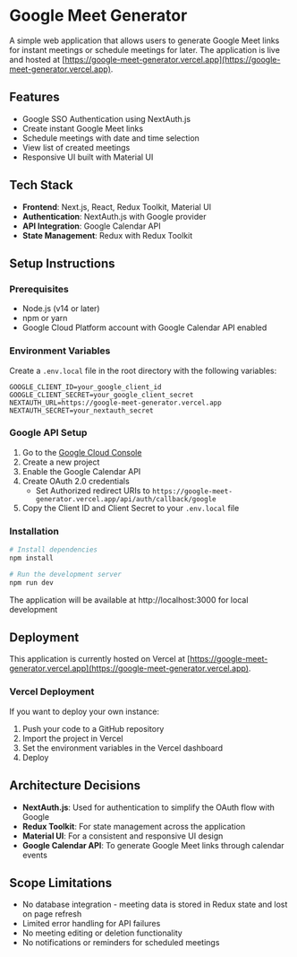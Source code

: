# Google Meet Generator

A simple web application that allows users to generate Google Meet links for instant meetings or schedule meetings for later. The application is live and hosted at [https://google-meet-generator.vercel.app](https://google-meet-generator.vercel.app).

## Features

- Google SSO Authentication using NextAuth.js
- Create instant Google Meet links
- Schedule meetings with date and time selection
- View list of created meetings
- Responsive UI built with Material UI

## Tech Stack

- **Frontend**: Next.js, React, Redux Toolkit, Material UI
- **Authentication**: NextAuth.js with Google provider
- **API Integration**: Google Calendar API
- **State Management**: Redux with Redux Toolkit

## Setup Instructions

### Prerequisites

- Node.js (v14 or later)
- npm or yarn
- Google Cloud Platform account with Google Calendar API enabled

### Environment Variables

Create a `.env.local` file in the root directory with the following variables:

```
GOOGLE_CLIENT_ID=your_google_client_id
GOOGLE_CLIENT_SECRET=your_google_client_secret
NEXTAUTH_URL=https://google-meet-generator.vercel.app
NEXTAUTH_SECRET=your_nextauth_secret
```

### Google API Setup

1. Go to the [Google Cloud Console](https://console.cloud.google.com/)
2. Create a new project
3. Enable the Google Calendar API
4. Create OAuth 2.0 credentials
   - Set Authorized redirect URIs to `https://google-meet-generator.vercel.app/api/auth/callback/google`
5. Copy the Client ID and Client Secret to your `.env.local` file

### Installation

```bash
# Install dependencies
npm install

# Run the development server
npm run dev
```

The application will be available at http://localhost:3000 for local development

## Deployment

This application is currently hosted on Vercel at [https://google-meet-generator.vercel.app](https://google-meet-generator.vercel.app).

### Vercel Deployment

If you want to deploy your own instance:

1. Push your code to a GitHub repository
2. Import the project in Vercel
3. Set the environment variables in the Vercel dashboard
4. Deploy

## Architecture Decisions

- **NextAuth.js**: Used for authentication to simplify the OAuth flow with Google
- **Redux Toolkit**: For state management across the application
- **Material UI**: For a consistent and responsive UI design
- **Google Calendar API**: To generate Google Meet links through calendar events

## Scope Limitations

- No database integration - meeting data is stored in Redux state and lost on page refresh
- Limited error handling for API failures
- No meeting editing or deletion functionality
- No notifications or reminders for scheduled meetings
